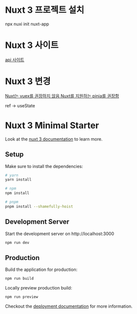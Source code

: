 # Nuxt 3 프로젝트 설치

npx nuxi init nuxt-app

# Nuxt 3 사이트

[api 사이트](https://v3.nuxtjs.org/api/composables)

# Nuxt 3 변경

[Nuxt는 vuex를 권장하지 않음 Nuxt를 지원하는 pinia를 권장함](https://codybontecou.com/nuxt3-and-pinia.html#vuex-pinia)

ref -> useState

# Nuxt 3 Minimal Starter

Look at the [nuxt 3 documentation](https://v3.nuxtjs.org) to learn more.

## Setup

Make sure to install the dependencies:

```bash
# yarn
yarn install

# npm
npm install

# pnpm
pnpm install --shamefully-hoist
```

## Development Server

Start the development server on http://localhost:3000

```bash
npm run dev
```

## Production

Build the application for production:

```bash
npm run build
```

Locally preview production build:

```bash
npm run preview
```

Checkout the [deployment documentation](https://v3.nuxtjs.org/guide/deploy/presets) for more information.
